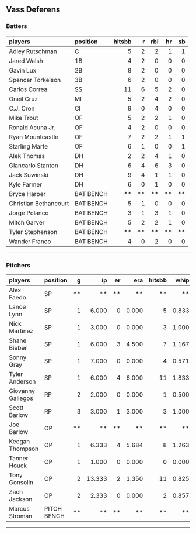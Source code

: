 ## Vass Deferens

### Batters

 
|players               |position  | hitsbb|  r| rbi| hr| sb| 
|:---------------------|:---------|------:|--:|---:|--:|--:| 
|Adley Rutschman       |C         |      5|  2|   2|  1|  1| 
|Jared Walsh           |1B        |      4|  2|   0|  0|  0| 
|Gavin Lux             |2B        |      8|  2|   0|  0|  0| 
|Spencer Torkelson     |3B        |      6|  2|   0|  0|  0| 
|Carlos Correa         |SS        |     11|  6|   5|  2|  0| 
|Oneil Cruz            |MI        |      5|  2|   4|  2|  0| 
|C.J. Cron             |CI        |      9|  0|   4|  0|  0| 
|Mike Trout            |OF        |      5|  2|   2|  1|  0| 
|Ronald Acuna Jr.      |OF        |      4|  2|   0|  0|  0| 
|Ryan Mountcastle      |OF        |      7|  2|   2|  1|  1| 
|Starling Marte        |OF        |      6|  1|   0|  0|  1| 
|Alek Thomas           |DH        |      2|  2|   4|  1|  0| 
|Giancarlo Stanton     |DH        |      6|  4|   6|  3|  0| 
|Jack Suwinski         |DH        |      9|  4|   1|  1|  0| 
|Kyle Farmer           |DH        |      6|  0|   1|  0|  0| 
|Bryce Harper          |BAT BENCH |     **| **|  **| **| **| 
|Christian Bethancourt |BAT BENCH |      5|  1|   0|  0|  0| 
|Jorge Polanco         |BAT BENCH |      3|  1|   3|  1|  0| 
|Mitch Garver          |BAT BENCH |      5|  2|   2|  1|  0| 
|Tyler Stephenson      |BAT BENCH |     **| **|  **| **| **| 
|Wander Franco         |BAT BENCH |      4|  0|   2|  0|  0| 


* * *

### Pitchers

 
|players           |position    |  g|     ip| er|   era| hitsbb|  whip| so|  w| sv| 
|:-----------------|:-----------|--:|------:|--:|-----:|------:|-----:|--:|--:|--:| 
|Alex Faedo        |SP          | **|     **| **|    **|     **|    **| **| **| **| 
|Lance Lynn        |SP          |  1|  6.000|  0| 0.000|      5| 0.833|  5|  0|  0| 
|Nick Martinez     |SP          |  1|  3.000|  0| 0.000|      3| 1.000|  0|  0|  1| 
|Shane Bieber      |SP          |  1|  6.000|  3| 4.500|      7| 1.167|  5|  0|  0| 
|Sonny Gray        |SP          |  1|  7.000|  0| 0.000|      4| 0.571|  3|  1|  0| 
|Tyler Anderson    |SP          |  1|  6.000|  4| 6.000|     11| 1.833|  2|  0|  0| 
|Giovanny Gallegos |RP          |  2|  2.000|  0| 0.000|      1| 0.500|  3|  0|  0| 
|Scott Barlow      |RP          |  3|  3.000|  1| 3.000|      3| 1.000|  4|  0|  2| 
|Joe Barlow        |OP          | **|     **| **|    **|     **|    **| **| **| **| 
|Keegan Thompson   |OP          |  1|  6.333|  4| 5.684|      8| 1.263|  8|  0|  0| 
|Tanner Houck      |OP          |  1|  1.000|  0| 0.000|      0| 0.000|  1|  0|  0| 
|Tony Gonsolin     |OP          |  2| 13.333|  2| 1.350|     11| 0.825| 13|  1|  0| 
|Zach Jackson      |OP          |  2|  2.333|  0| 0.000|      2| 0.857|  3|  0|  0| 
|Marcus Stroman    |PITCH BENCH | **|     **| **|    **|     **|    **| **| **| **| 


* * *


